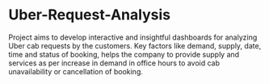 # Uber-Request-Analysis
Project aims to develop interactive and insightful dashboards for analyzing Uber cab requests by the customers. Key factors like demand, supply, date, time and status of booking, helps the company to provide supply and services as per increase in demand in office hours to avoid cab unavailability or cancellation of booking.
